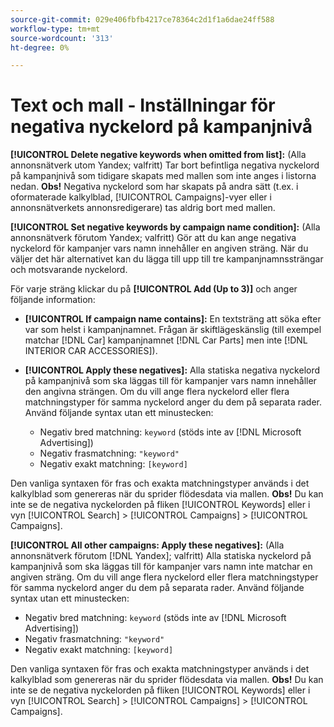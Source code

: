 ```yaml
---
source-git-commit: 029e406fbfb4217ce78364c2d1f1a6dae24ff588
workflow-type: tm+mt
source-wordcount: '313'
ht-degree: 0%

---
```

# Text och mall - Inställningar för negativa nyckelord på kampanjnivå

**[!UICONTROL Delete negative keywords when omitted from list]:** (Alla annonsnätverk utom Yandex; valfritt) Tar bort befintliga negativa nyckelord på kampanjnivå som tidigare skapats med mallen som inte anges i listorna nedan. **Obs!** Negativa nyckelord som har skapats på andra sätt (t.ex. i oformaterade kalkylblad, [!UICONTROL Campaigns]-vyer eller i annonsnätverkets annonsredigerare) tas aldrig bort med mallen.

**[!UICONTROL Set negative keywords by campaign name condition]:** (Alla annonsnätverk förutom Yandex; valfritt) Gör att du kan ange negativa nyckelord för kampanjer vars namn innehåller en angiven sträng. När du väljer det här alternativet kan du lägga till upp till tre kampanjnamnssträngar och motsvarande nyckelord.

För varje sträng klickar du på **[!UICONTROL Add (Up to 3)]** och anger följande information:

* **[!UICONTROL If campaign name contains]:** En textsträng att söka efter var som helst i kampanjnamnet. Frågan är skiftlägeskänslig (till exempel matchar [!DNL Car] kampanjnamnet [!DNL Car Parts] men inte [!DNL INTERIOR CAR ACCESSORIES]).

* **[!UICONTROL Apply these negatives]:** Alla statiska negativa nyckelord på kampanjnivå som ska läggas till för kampanjer vars namn innehåller den angivna strängen. Om du vill ange flera nyckelord eller flera matchningstyper för samma nyckelord anger du dem på separata rader. Använd följande syntax utan ett minustecken:

   * Negativ bred matchning: `keyword` (stöds inte av [!DNL Microsoft Advertising])
   * Negativ frasmatchning: `"keyword"`
   * Negativ exakt matchning: `[keyword]`

Den vanliga syntaxen för fras och exakta matchningstyper används i det kalkylblad som genereras när du sprider flödesdata via mallen. **Obs!** Du kan inte se de negativa nyckelorden på fliken [!UICONTROL Keywords] eller i vyn [!UICONTROL Search] > [!UICONTROL Campaigns] > [!UICONTROL Campaigns].

**[!UICONTROL All other campaigns: Apply these negatives]:** (Alla annonsnätverk förutom [!DNL Yandex]; valfritt) Alla statiska nyckelord på kampanjnivå som ska läggas till för kampanjer vars namn inte matchar en angiven sträng. Om du vill ange flera nyckelord eller flera matchningstyper för samma nyckelord anger du dem på separata rader. Använd följande syntax utan ett minustecken:

* Negativ bred matchning: `keyword` (stöds inte av [!DNL Microsoft Advertising])
* Negativ frasmatchning: `"keyword"`
* Negativ exakt matchning: `[keyword]`

Den vanliga syntaxen för fras och exakta matchningstyper används i det kalkylblad som genereras när du sprider flödesdata via mallen. **Obs!** Du kan inte se de negativa nyckelorden på fliken [!UICONTROL Keywords] eller i vyn [!UICONTROL Search] > [!UICONTROL Campaigns] > [!UICONTROL Campaigns].
